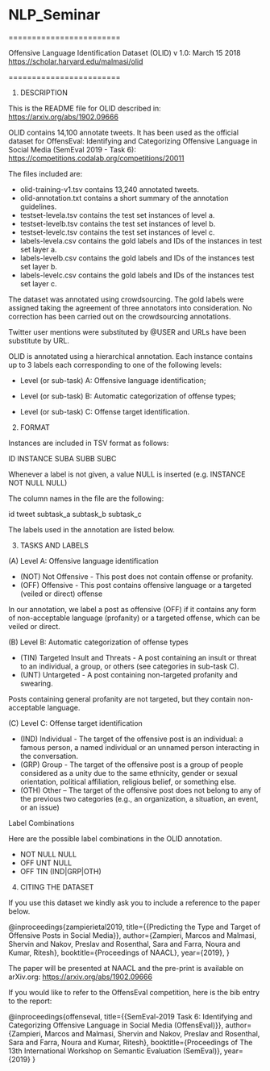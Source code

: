 # NLP_Seminar

========================

Offensive Language Identification Dataset (OLID)
v 1.0: March 15 2018
https://scholar.harvard.edu/malmasi/olid

========================

1) DESCRIPTION

This is the README file for OLID described in: https://arxiv.org/abs/1902.09666

OLID contains 14,100 annotate tweets. It has been used as the official dataset for OffensEval: Identifying and Categorizing Offensive Language in Social Media (SemEval 2019 - Task 6): https://competitions.codalab.org/competitions/20011

The files included are: 

- olid-training-v1.tsv contains 13,240 annotated tweets. 
- olid-annotation.txt contains a short summary of the annotation guidelines.
- testset-levela.tsv contains the test set instances of level a.
- testset-levelb.tsv contains the test set instances of level b.
- testset-levelc.tsv contains the test set instances of level c.
- labels-levela.csv contains the gold labels and IDs of the instances in test set layer a.
- labels-levelb.csv contains the gold labels and IDs of the instances test set layer b.
- labels-levelc.csv contains the gold labels and IDs of the instances test set layer c.

The dataset was annotated using crowdsourcing. The gold labels were assigned taking the agreement of three annotators into consideration. No correction has been carried out on the crowdsourcing annotations. 

Twitter user mentions were substituted by @USER and URLs have been substitute by URL.

OLID is annotated using a hierarchical annotation. Each instance contains up to 3 labels each corresponding to one of the following levels:

- Level (or sub-task) A: Offensive language identification; 

- Level (or sub-task) B: Automatic categorization of offense types;

- Level (or sub-task) C: Offense target identification.	

2) FORMAT

Instances are included in TSV format as follows:

ID	INSTANCE	SUBA	SUBB	SUBC 

Whenever a label is not given, a value NULL is inserted (e.g. INSTANCE	NOT	NULL	NULL)

The column names in the file are the following:

id	tweet	subtask_a	subtask_b	subtask_c

The labels used in the annotation are listed below.

3) TASKS AND LABELS

(A) Level A: Offensive language identification

- (NOT) Not Offensive - This post does not contain offense or profanity.
- (OFF) Offensive - This post contains offensive language or a targeted (veiled or direct) offense

In our annotation, we label a post as offensive (OFF) if it contains any form of non-acceptable language (profanity) or a targeted offense, which can be veiled or direct. 

(B) Level B: Automatic categorization of offense types

- (TIN) Targeted Insult and Threats - A post containing an insult or threat to an individual, a group, or others (see categories in sub-task C).
- (UNT) Untargeted - A post containing non-targeted profanity and swearing.

Posts containing general profanity are not targeted, but they contain non-acceptable language.

(C) Level C: Offense target identification

- (IND) Individual - The target of the offensive post is an individual: a famous person, a named individual or an unnamed person interacting in the conversation.
- (GRP) Group - The target of the offensive post is a group of people considered as a unity due to the same ethnicity, gender or sexual orientation, political affiliation, religious belief, or something else.
- (OTH) Other – The target of the offensive post does not belong to any of the previous two categories (e.g., an organization, a situation, an event, or an issue)

Label Combinations

Here are the possible label combinations in the OLID annotation.

-	NOT NULL NULL
-	OFF UNT NULL
-	OFF TIN (IND|GRP|OTH)

4) CITING THE DATASET

If you use this dataset we kindly ask you to include a reference to the paper below. 

@inproceedings{zampierietal2019, 
title={{Predicting the Type and Target of Offensive Posts in Social Media}}, 
author={Zampieri, Marcos and Malmasi, Shervin and Nakov, Preslav and Rosenthal, Sara and Farra, Noura and Kumar, Ritesh}, 
booktitle={Proceedings of NAACL}, 
year={2019}, 
} 

The paper will be presented at NAACL and the pre-print is available on arXiv.org: https://arxiv.org/abs/1902.09666

If you would like to refer to the OffensEval competition, here is the bib entry to the report:

@inproceedings{offenseval,
title={{SemEval-2019 Task 6: Identifying and Categorizing Offensive Language in Social Media (OffensEval)}},
author={Zampieri, Marcos and Malmasi, Shervin and Nakov, Preslav and Rosenthal, Sara and Farra, Noura and Kumar, Ritesh},
booktitle={Proceedings of The 13th International Workshop on Semantic Evaluation (SemEval)},
year={2019}
}
